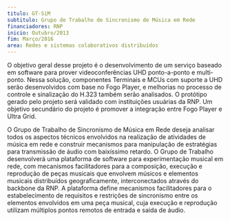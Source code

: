 ```yaml
---
titulo: GT-SiM
subtitulo: Grupo de Trabalho de Sincronismo de Música em Rede
financiadores: RNP
inicio: Outubro/2013
fim: Março/2016
area: Redes e sistemas colaborativos distribuídos
---
```


O objetivo geral desse projeto é o desenvolvimento de um serviço baseado em software para prover videoconferências UHD ponto-a-ponto e multi-ponto. Nessa solução, componentes Terminais e MCUs com suporte a UHD serão desenvolvidos com base no Fogo Player, e melhorias no processo de controle e sinalização do H.323 também serão analisados. O protótipo gerado pelo projeto será validado com instituições usuárias da RNP. Um objetivo secundário do projeto é promover a integração entre Fogo Player e Ultra Grid.

O Grupo de Trabalho de Sincronismo de Música em Rede deseja analisar todos os aspectos técnicos envolvidos na realização de atividades de música em rede e construir mecanismos para manipulação de estratégias para transmissão de áudio com baixíssimo retardo. O Grupo de Trabalho desenvolverá uma plataforma de software para experimentação musical em rede, com mecanismos facilitadores para a composição, execução e reprodução de peças musicais que envolvem músicos e elementos musicais distribuídos geograficamente, interconectados através do backbone da RNP. A plataforma define mecanismos facilitadores para o estabelecimento de requisitos e restrições de sincronismo entre os elementos envolvidos em uma peça musical, cuja execução e reprodução utilizam múltiplos pontos remotos de entrada e saída de áudio.
